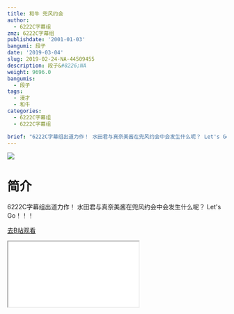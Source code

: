 ```yaml
---
title: 和牛 兜风约会
author:
  - 6222C字幕组
zmz: 6222C字幕组
publishdate: '2001-01-03'
bangumi: 段子
date: '2019-03-04'
slug: 2019-02-24-NA-44509455
description: 段子&#8226;NA
weight: 9696.0
bangumis:
  - 段子
tags:
  - 漫才
  - 和牛
categories:
  - 6222C字幕组
  - 6222C字幕组

brief: "6222C字幕组出道力作！ 水田君与真奈美酱在兜风约会中会发生什么呢？ Let's Go！！！"
---
```

![](https://i.imgur.com/SypTemg.jpg)
# 简介  

6222C字幕组出道力作！
水田君与真奈美酱在兜风约会中会发生什么呢？
Let's Go！！！


[去B站观看](https://www.bilibili.com/video/av44509455/)
<div class ="resp-container"><iframe class="testiframe" src="//player.bilibili.com/player.html?aid=44509455"", scrolling="no", allowfullscreen="true" > </iframe></div> 
